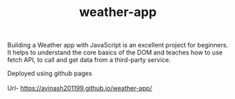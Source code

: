# <h1 align="center">weather-app</h1> 
<br>

Building a Weather app with JavaScript is an excellent project for beginners. It helps to understand the core basics of the DOM and teaches how to use fetch API, to call and get data from a third-party service.

Deployed using github pages <br><br>
Url- https://avinash201199.github.io/weather-app/

